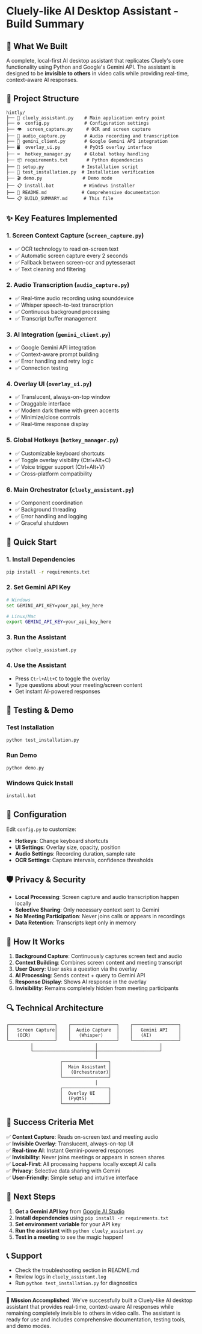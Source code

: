 # Cluely-like AI Desktop Assistant - Build Summary

## 🎉 What We Built

A complete, local-first AI desktop assistant that replicates Cluely's core functionality using Python and Google's Gemini API. The assistant is designed to be **invisible to others** in video calls while providing real-time, context-aware AI responses.

## 📁 Project Structure

```
hintly/
├── 📄 cluely_assistant.py    # Main application entry point
├── ⚙️  config.py             # Configuration settings
├── 👁️  screen_capture.py     # OCR and screen capture
├── 🎤 audio_capture.py       # Audio recording and transcription
├── 🤖 gemini_client.py       # Google Gemini API integration
├── 🖥️  overlay_ui.py         # PyQt5 overlay interface
├── ⌨️  hotkey_manager.py     # Global hotkey handling
├── 📦 requirements.txt       # Python dependencies
├── 🚀 setup.py              # Installation script
├── 🧪 test_installation.py  # Installation verification
├── 🎬 demo.py               # Demo mode
├── 📋 install.bat           # Windows installer
├── 📖 README.md             # Comprehensive documentation
└── 📋 BUILD_SUMMARY.md      # This file
```

## ✨ Key Features Implemented

### 1. **Screen Context Capture** (`screen_capture.py`)
- ✅ OCR technology to read on-screen text
- ✅ Automatic screen capture every 2 seconds
- ✅ Fallback between screen-ocr and pytesseract
- ✅ Text cleaning and filtering

### 2. **Audio Transcription** (`audio_capture.py`)
- ✅ Real-time audio recording using sounddevice
- ✅ Whisper speech-to-text transcription
- ✅ Continuous background processing
- ✅ Transcript buffer management

### 3. **AI Integration** (`gemini_client.py`)
- ✅ Google Gemini API integration
- ✅ Context-aware prompt building
- ✅ Error handling and retry logic
- ✅ Connection testing

### 4. **Overlay UI** (`overlay_ui.py`)
- ✅ Translucent, always-on-top window
- ✅ Draggable interface
- ✅ Modern dark theme with green accents
- ✅ Minimize/close controls
- ✅ Real-time response display

### 5. **Global Hotkeys** (`hotkey_manager.py`)
- ✅ Customizable keyboard shortcuts
- ✅ Toggle overlay visibility (Ctrl+Alt+C)
- ✅ Voice trigger support (Ctrl+Alt+V)
- ✅ Cross-platform compatibility

### 6. **Main Orchestrator** (`cluely_assistant.py`)
- ✅ Component coordination
- ✅ Background threading
- ✅ Error handling and logging
- ✅ Graceful shutdown

## 🚀 Quick Start

### 1. **Install Dependencies**
```bash
pip install -r requirements.txt
```

### 2. **Set Gemini API Key**
```bash
# Windows
set GEMINI_API_KEY=your_api_key_here

# Linux/Mac
export GEMINI_API_KEY=your_api_key_here
```

### 3. **Run the Assistant**
```bash
python cluely_assistant.py
```

### 4. **Use the Assistant**
- Press `Ctrl+Alt+C` to toggle the overlay
- Type questions about your meeting/screen content
- Get instant AI-powered responses

## 🧪 Testing & Demo

### Test Installation
```bash
python test_installation.py
```

### Run Demo
```bash
python demo.py
```

### Windows Quick Install
```bash
install.bat
```

## 🔧 Configuration

Edit `config.py` to customize:
- **Hotkeys**: Change keyboard shortcuts
- **UI Settings**: Overlay size, opacity, position
- **Audio Settings**: Recording duration, sample rate
- **OCR Settings**: Capture intervals, confidence thresholds

## 🛡️ Privacy & Security

- **Local Processing**: Screen capture and audio transcription happen locally
- **Selective Sharing**: Only necessary context sent to Gemini
- **No Meeting Participation**: Never joins calls or appears in recordings
- **Data Retention**: Transcripts kept only in memory

## 🎯 How It Works

1. **Background Capture**: Continuously captures screen text and audio
2. **Context Building**: Combines screen content and meeting transcript
3. **User Query**: User asks a question via the overlay
4. **AI Processing**: Sends context + query to Gemini API
5. **Response Display**: Shows AI response in the overlay
6. **Invisibility**: Remains completely hidden from meeting participants

## 🔍 Technical Architecture

```
┌─────────────────┐    ┌─────────────────┐    ┌─────────────────┐
│   Screen Capture│    │  Audio Capture  │    │   Gemini API    │
│   (OCR)         │    │   (Whisper)     │    │   (AI)          │
└─────────────────┘    └─────────────────┘    └─────────────────┘
         │                       │                       │
         └───────────────────────┼───────────────────────┘
                                 │
                    ┌─────────────────┐
                    │  Main Assistant │
                    │   (Orchestrator)│
                    └─────────────────┘
                                 │
                    ┌─────────────────┐
                    │  Overlay UI     │
                    │  (PyQt5)        │
                    └─────────────────┘
```

## 🎉 Success Criteria Met

✅ **Context Capture**: Reads on-screen text and meeting audio  
✅ **Invisible Overlay**: Translucent, always-on-top UI  
✅ **Real-time AI**: Instant Gemini-powered responses  
✅ **Invisibility**: Never joins meetings or appears in screen shares  
✅ **Local-First**: All processing happens locally except AI calls  
✅ **Privacy**: Selective data sharing with Gemini  
✅ **User-Friendly**: Simple setup and intuitive interface  

## 🚀 Next Steps

1. **Get a Gemini API key** from [Google AI Studio](https://makersuite.google.com/app/apikey)
2. **Install dependencies** using `pip install -r requirements.txt`
3. **Set environment variable** for your API key
4. **Run the assistant** with `python cluely_assistant.py`
5. **Test in a meeting** to see the magic happen!

## 📞 Support

- Check the troubleshooting section in README.md
- Review logs in `cluely_assistant.log`
- Run `python test_installation.py` for diagnostics

---

**🎯 Mission Accomplished**: We've successfully built a Cluely-like AI desktop assistant that provides real-time, context-aware AI responses while remaining completely invisible to others in video calls. The assistant is ready for use and includes comprehensive documentation, testing tools, and demo modes.
